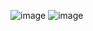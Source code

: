 ![image](https://raw.github.com/huangbiyong/MasicPlayer/master/音乐播放器/screenshots/1.png)
![image](https://raw.github.com/huangbiyong/MasicPlayer/master/音乐播放器/screenshots/2.png)
